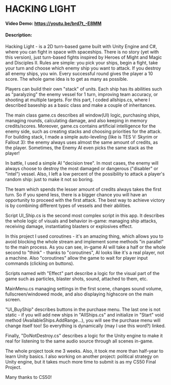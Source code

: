 # HACKING LIGHT
#### Video Demo:  https://youtu.be/brd7t_-E8MM
#### Description:
Hacking Light - is a 2D turn-based game built with Unity Engine and C#, 
where you can fight in space with spaceships. There is no story (yet with this version), just turn-based fights inspired by Heroes of Might and Magic and Disciples II. Rules are simple: you pick your ships, begin a fight, take your turn and choose which enemy ship you want to attack. If you destroy all enemy ships, you win. Every successful round gives the player a 10 score. The whole game idea is to get as many as possible.

Players can build their own "stack" of units. Each ship has its abilities such as "paralyzing" the enemy vessel for 1 turn, improving team accuracy, or shooting at multiple targets. For this part, I coded allships.cs, where I described baseship as a basic class and make a couple of inheritances.

The main class game.cs describes all window(UI) logic, purchasing ships, managing rounds, calculating damage, and also keeping in memory credits/scores. Moreover, game.cs contains artificial intelligence for the enemy side, such as creating stacks and choosing priorities for the attack. For building stack, I made a simple auto-leveling (like is TES V: Skyrim or Fallout 3): the enemy always uses almost the same amount of credits, as the player. Sometimes, the Enemy AI even picks the same stack as the player! 

In battle, I used a simple AI "decision tree".  In most cases, the enemy will always choose to destroy the most damaged or dangerous ("disabler" or "intel") vessel. Also, I left a low percent of the possibility to attack a  player's random ship: just to make it not so boring.

The team which spends the lesser amount of credits 
always takes the first turn. So if you spend less, there is a bigger chance you will have an opportunity to proceed with the first attack.
The best way to achieve victory is by combining different types of vessels and their abilities. 

Script UI_Ship.cs is the second most complex script in this app. It describes the whole logic of visuals and behavior in-game: managing ship attacks, receiving damage, instantiating blasters or explosives effect. 

In this project I used coroutines - it's an amazing thing, which allows you to avoid blocking the whole stream and implement some methods "in parallel" to the main process. As you can see, in-game AI will take a half or the whole second to "think" - thanks to "coroutines", AI looks like it's a real player, not a machine. Also "coroutines" allow the game to wait for player input commands (clicking on buttons).

Scripts named with "Effect" part describe a logic for the visual part of the game such as particles, blaster shots, sound, attached to them, etc.

MainMenu.cs managing settings in the first scene, changes sound volume, fullscreen/windowed mode, and also displaying highscore on the main screen.

"UI_BuyShip" describes buttons in the purchase menu. The last one is not static - if you will add new ships in "AllShips.cs" and initialize in "Start" void method (AvailableShips.AddRange...), you will see the purchase menu will change itself too! So everything is dynamically (may I use this word?) linked.

Finally, "DoNotDestroy.cs" describes a logic for the Unity engine to make it real for listening to the same audio source through all scenes in-game.

The whole project took me 3 weeks. Also, it took me more than half-year to learn Unity basics. I also working on another project: political strategy on Unity engine, but it takes much more time to submit is as my CS50 Final Project.

Many thanks to CS50! 